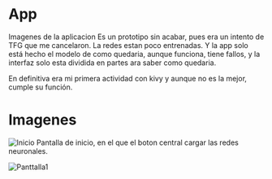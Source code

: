 # App
Imagenes de la aplicacion
Es un prototipo sin acabar, pues era un intento de TFG que me cancelaron.
La redes estan poco entrenadas.
Y la app solo está hecho el modelo de como quedaria, aunque funciona, tiene fallos, y la interfaz solo esta dividida en partes ara saber como quedaria.

En definitiva era mi primera actividad con kivy y aunque no es la mejor, cumple su función.

# Imagenes

![Inicio](https://github.com/JesusDJ98/Lavadora/tree/main/App_Kivy/Imagenes/Inicio.PNG)
Pantalla de inicio, en el que el boton central cargar las redes neuronales.



![Panttalla1](https://github.com/JesusDJ98/Lavadora/tree/main/App_Kivy/Imagenes/1.PNG)


